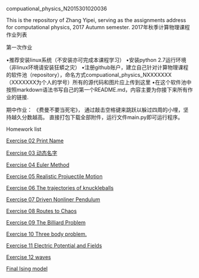 compuational_physics_N2015301020036

This is the repository of Zhang Yipei, serving as the assignments address for computational physics, 2017 Autumn semester. 2017年秋季计算物理课程作业列表

第一次作业

•推荐安装linux系统（不安装亦可完成本课程学习） •安装python 2.7运行环境（非linux环境请安装狂蟒之灾） •注册github账户，建立自己针对计算物理课程的软件池（repository），命名方式compuational_physics_NXXXXXXX（XXXXXXX为个人的学号）所有的源代码和图片应上传到这里 •在这个软件池中按照markdown语法书写自己的第一个README.md，内容主要为你接下来所有作业的链接.

期中作业：
《费曼不要当死宅》， 通过敲击空格键来跳跃以躲过四周的小埋，坚持越久分数越高。
直接打包下载全部附件，运行文件main.py即可运行程序。

Homework list

[Exercise 02 Print Name](https://www.zybuluo.com/Zhangyipeizombie/note/886574)

[Exercise 03 动态名字](https://www.zybuluo.com/Zhangyipeizombie/note/903140)

[Exercise 04 Euler Method](https://www.zybuluo.com/Zhangyipeizombie/note/886606)

[Exercise 05 Realistic Projuectile Motion ](https://www.zybuluo.com/Zhangyipeizombie/note/914281)

[Exercise 06 The trajectories of knuckleballs](https://www.zybuluo.com/Zhangyipeizombie/note/922539)

[Exercise 07 Driven Nonliner Pendulum ](https://www.zybuluo.com/Zhangyipeizombie/note/930856)

[Exercise 08 Routes to Chaos](https://www.zybuluo.com/Zhangyipeizombie/note/939298)

[Exercise 09 The Billiard Problem](https://www.zybuluo.com/Zhangyipeizombie/note/946755)

[Exercise 10 Three body problem.](https://www.zybuluo.com/Zhangyipeizombie/note/971545)

[Exercise 11 Electric Potential and Fields](https://www.zybuluo.com/Zhangyipeizombie/note/975376)

[Exercise 12 waves](https://www.zybuluo.com/Zhangyipeizombie/note/988062)

[Final Ising model](https://www.zybuluo.com/Zhangyipeizombie/note/1004086)
